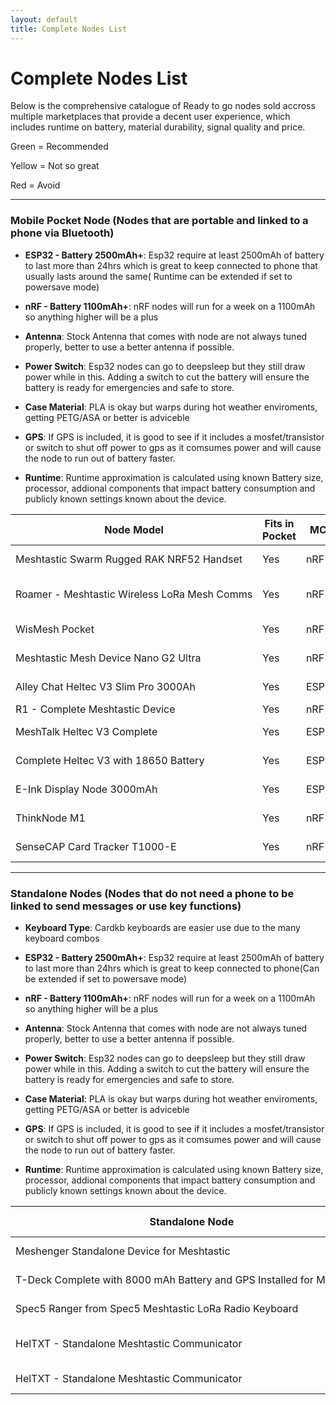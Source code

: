 ```yaml
---
layout: default
title: Complete Nodes List
---
```


# Complete Nodes List

Below is the comprehensive catalogue of Ready to go nodes sold accross multiple marketplaces that provide a decent user experience, which includes runtime on battery, material durability, signal quality and price.

Green = Recommended

Yellow = Not so great

Red = Avoid

<hr>

### Mobile Pocket Node (Nodes that are portable and linked to a phone via Bluetooth)

- **ESP32 - Battery 2500mAh+**:	Esp32 require at least 2500mAh of battery to last more than 24hrs which is great to keep connected to phone that usually lasts around the same( Runtime can be extended if set to powersave mode)

- **nRF - Battery 1100mAh+**:	nRF nodes will run for a week on a 1100mAh so anything higher will be a plus

- **Antenna**:	Stock Antenna that comes with node are not always tuned properly, better to use a better antenna if possible.

- **Power Switch**:	Esp32 nodes can go to deepsleep but they still draw power while in this. Adding a switch to cut the battery will ensure the battery is ready for emergencies and safe to store.

- **Case Material**: PLA is okay but warps during hot weather enviroments, getting PETG/ASA or better is adviceble

- **GPS**:	If GPS is included, it is good to see if it includes a mosfet/transistor or switch to shut off power to gps as it comsumes power and will cause the node to run out of battery faster.

- **Runtime**: Runtime approximation is calculated using known Battery size, processor, addional components that impact battery consumption and publicly known settings known about the device.

<table>
  <thead>
    <tr>
      <th style="white-space: nowrap;">Node Model</th>
      <th>Fits in Pocket</th>
      <th>MCU</th>
      <th>Display</th>
      <th>Battery</th>
      <th>Antenna</th>
      <th>Case Material</th>
      <th>Power Switch</th>
      <th>GPS</th>
      <th>Sensors</th>
      <th>Buzzer</th>
      <th>Canned Module</th>
      <th>Weatherproof</th>
      <th>Approximate Runtime</th>
      <th>Price</th>
      <th>Link</th>
    </tr>
  </thead>
  <tbody>
    <tr>
      <td style="white-space: nowrap;">Meshtastic Swarm Rugged RAK NRF52 Handset</td>
      <td>Yes</td><!--Fits in Pocket-->
      <td>nRF</td><!--MCU--> 
      <td>None</td><!--Display--> 
      <td style="background-color: green;">2000mAh</td><!--Battery-->
      <td style="background-color: green;">Gizont</td><!--Antenna-->
      <td style="background-color: green;">Injection Mold</td><!--Case Material-->
      <td style="background-color: green;">Yes</td><!--Power Switch-->
      <td style="background-color: yellow; color: black;">GPS/Low Power</td><!--GPS-->
      <td>None</td><!--GPS-->
      <td>None</td><!--Buzzer-->
      <td>None</td><!--Canned Module-->
      <td style="background-color: green;">Yes</td><!--Weatherproof-->
      <td>64Hrs</td><!--Approximate Runtime-->
      <td>$149.99+</td><!--Price-->
      <td><a href="https://www.etsy.com/listing/1599932153/meshtastic-swarm-rugged-rak-nrf52">Link</a></td><!--Link-->
    </tr>
    <tr>
      <td style="white-space: nowrap;">Roamer - Meshtastic Wireless LoRa Mesh Comms</td>
      <td>Yes</td><!--Fits in Pocket-->
      <td>nRF</td><!--MCU--> 
      <td>OLED 0.96"</td><!--Display--> 
      <td style="background-color: green;">2000mAh</td><!--Battery-->
      <td style="background-color: green;">2.5 dBi</td><!--Antenna-->
      <td style="background-color: green;">Nylon (3201PA-F)</td><!--Case Material-->
      <td>None</td><!--Power Switch-->
      <td style="background-color: yellow; color: black;">GPS/Low Power</td><!--GPS-->
      <td>None</td><!--Sensors-->
      <td style="background-color: green;">Yes</td><!--Buzzer-->
      <td style="background-color: green;">Rotary Encoder</td><!--Canned Module-->
      <td style="background-color: green;">Yes</td><!--Weatherproof-->
      <td>170Hrs</td><!--Approximate Runtime-->
      <td>$129.00</td><!--Price-->
      <td><a href="https://www.tindie.com/products/embeddedarts/roamer-meshtastic-wireless-lora-mesh-comms/">Link</a></td><!--Link-->
    </tr>
    <tr>
      <td style="white-space: nowrap;">WisMesh Pocket</td>
      <td>Yes</td><!--Fits in Pocket-->
      <td>nRF</td><!--MCU-->
      <td>OLED 0.96"</td><!--Display--> 
      <td style="background-color: green;">3200 mAh</td><!--Battery-->
      <td style="background-color: yellow; color: black;">Stock</td><!--Antenna-->
      <td style="background-color: green;">ASA</td><!--Case Material-->
      <td style="background-color: green;">Yes</td><!--Power Switch-->
      <td style="background-color: yellow; color: black;">GPS/Low Power</td><!--GPS-->
      <td>None</td><!--Sensors-->
      <td>None</td><!--Buzzer-->
      <td>None</td><!--Canned Module-->
      <td>No</td><!--Weatherproof-->
      <td>96Hrs</td><!--Weatherproof-->
      <td>$89.97</td><!--Price-->
      <td><a href="https://store.rokland.com/products/wismesh-pocket">Link</a></td><!--Link-->
    </tr>
    <tr>
      <td style="white-space: nowrap;">Meshtastic Mesh Device Nano G2 Ultra</td>
      <td>Yes</td><!--Fits in Pocket-->
      <td>nRF</td><!--MCU-->
      <td>OLED 1.3"</td><!--Display--> 
      <td style="background-color: green;">1200 mAh</td><!--Battery-->
      <td style="background-color: green;">2.0 dBi</td><!--Antenna-->
      <td style="background-color: green;">FiverGlass</td><!--Case Material-->
      <td style="background-color: green;">Yes</td><!--Power Switch-->
      <td style="background-color: green;">GPS/Power Switch</td><!--GPS-->
      <td>None</td><!--Sensors-->
      <td>None</td><!--Buzzer-->
      <td>None</td><!--Canned Module-->
      <td>No</td><!--Weatherproof-->
      <td>120Hrs</td><!--Weatherproof-->
      <td>$86.00</td><!--Price-->
      <td><a href="https://www.tindie.com/products/neilhao/meshtastic-mesh-device-nano-g2-ultra/">Link</a></td><!--Link-->
    </tr>
    <tr>
      <td style="white-space: nowrap;">Alley Chat Heltec V3 Slim Pro 3000Ah</td>
      <td>Yes</td><!--Fits in Pocket-->
      <td>ESP32</td><!--MCU-->
      <td>OLED 0.96"</td><!--Display--> 
      <td style="background-color: green;">3000mAh</td><!--Case Material-->
      <td style="background-color: green;">Gizont</td><!--Case Material-->
      <td style="background-color: yellow; color: black;">PLA+</td><!--Case Material-->
      <td style="background-color: yellow; color: black;">None</td><!--Power Switch-->
      <td>None</td><!--GPS-->
      <td>None</td><!--Sensors-->
      <td>None</td><!--Buzzer-->
      <td>None</td><!--Canned Module-->
      <td>No</td><!--Weatherproof-->
      <td>30Hrs</td><!--Approximate Runtime-->
      <td>$79.99</td><!--Price-->
      <td><a href="https://www.etsy.com/listing/1733573998/heltec-v3-complete-running-meshtastic">Link</a></td><!--Link-->
    </tr>
    <tr>
      <td style="white-space: nowrap;">R1 - Complete Meshtastic Device</td>
      <td>Yes</td><!--Fits in Pocket-->
      <td>nRF</td><!--MCU-->
      <td>None</td><!--Display--> 
      <td style="background-color: green;">1800mAh</td><!--Battery-->
      <td style="background-color: yellow; color: black;">Stock</td><!--Antenna-->
      <td style="background-color: yellow; color: black;">PLA CF</td><!--Case Material-->
      <td>None</td><!--Power Switch-->
      <td>None</td><!--GPS-->
      <td>None</td><!--Sensors-->
      <td>None</td><!--Buzzer-->
      <td>None</td><!--Canned Module-->
      <td>No</td><!--Weatherproof-->
      <td>300Hrs</td><!--Approximate Runtime-->
      <td>$79.00</td><!--Approximate Runtime-->
      <td><a href="https://www.etsy.com/listing/1801743857/r1-complete-meshtastic-device-powered-by">Link</a></td><!--Link-->
    </tr>
    <tr>
      <td style="white-space: nowrap;">MeshTalk Heltec V3 Complete</td>
      <td>Yes</td><!--Fits in Pocket-->
      <td>ESP32</td><!--MCU-->
      <td>OLED 0.96"</td><!--Display--> 
      <td style="background-color: green;">3000mAh</td><!--Battery-->
      <td style="background-color: green;">5dBi</td><!--Antenna-->
      <td style="background-color: green;">PETG</td><!--Case Material-->
      <td style="background-color: yellow; color: black;">None</td><!--Power Switch-->
      <td>None</td><!--GPS-->
      <td>None</td><!--Sensors-->
      <td>None</td><!--Buzzer-->
      <td>None</td><!--Canned Module-->
      <td>No</td><!--Weatherproof-->
      <td>30Hrs</td><!--Approximate Runtime-->
      <td>$77.39</td><!--Approximate Runtime-->
      <td><a href="https://www.etsy.com/listing/1756582234/meshtalk-heltec-v3-complete-device">Link</a></td><!--Link-->
    </tr>    
    <tr>
      <td style="white-space: nowrap;">Complete Heltec V3 with 18650 Battery</td>
      <td>Yes</td><!--Fits in Pocket-->
      <td>ESP32</td><!--MCU-->
      <td>OLED 0.96"</td><!--Display--> 
      <td style="background-color: green;">3000mAh</td><!--Battery-->
      <td style="background-color: green;">Gizont</td><!--Antenna-->
      <td style="background-color: green;">PETG</td><!--Case Material-->
      <td style="background-color: yellow; color: black;">None</td><!--Power Switch-->
      <td>None</td><!--GPS-->
      <td>None</td><!--Sensors-->
      <td>None</td><!--Buzzer-->
      <td>None</td><!--Canned Module-->
      <td>No</td><!--Weatherproof-->
      <td>30Hrs</td><!--Approximate Runtime-->
      <td>$60.00</td><!--Price-->
      <td><a href="https://www.etsy.com/listing/1726331968/complete-heltec-v3-device-running">Link</a></td><!--Link-->
    </tr>
    <tr>
      <td style="white-space: nowrap;">E-Ink Display Node 3000mAh</td>
      <td>Yes</td><!--Fits in Pocket-->
      <td>ESP32</td><!--MCU-->
      <td>E-Ink 2.13"</td><!--Display--> 
      <td style="background-color: green;">3000mAh</td><!--Battery-->
      <td style="background-color: yellow; color: black;">Stock</td><!--Antenna-->
      <td style="background-color: yellow; color: black;">PLA+</td><!--Case Material-->
      <td style="background-color: yellow; color: black;">None</td><!--Power Switch-->
      <td>None</td><!--GPS-->
      <td>None</td><!--Sensors-->
      <td>None</td><!--Buzzer-->
      <td>None</td><!--Canned Module-->
      <td>No</td><!--Weatherproof-->
      <td>95Hrs</td><!--Approximate Runtime-->
      <td>$57.00</td><!--Price-->
      <td><a href="https://www.etsy.com/your/shops/me/listing-editor/edit/1902659615">Link</a></td><!--Link-->
    </tr>
    <tr>
      <td style="white-space: nowrap;">ThinkNode M1</td>
      <td>Yes</td><!--Fits in Pocket-->
      <td>nRF</td><!--MCU-->
      <td>E-Ink 1.54"</td><!--Display--> 
      <td style="background-color: yellow; color: black;">1500mAh</td><!--Battery-->
      <td style="background-color: yellow; color: black;">Stock</td><!--Antenna-->
      <td style="background-color: green;">Injection Mold</td><!--Case Material-->
      <td>None</td><!--Power Switch-->
      <td style="background-color: green;">GPS/Switch</td><!--GPS-->
      <td>None</td><!--Sensors-->
      <td style="background-color: green;">Yes</td><!--Buzzer-->
      <td style="background-color: green;">Rotary Encoder</td><!--Canned Module-->
      <td>No</td><!--Weatherproof-->
      <td>48Hrs+</td><!--Approximate Runtime-->
      <td>$40.00</td><!--Price-->
      <td><a href="https://www.elecrow.com/thinknode-m1-meshtastic-lora-signal-transceiver-powered-by-nrf52840-with-154-screen-support-gps.html">Link</a></td><!--Link-->
    </tr>
    <tr>
      <td style="white-space: nowrap;">SenseCAP Card Tracker T1000-E</td>
      <td>Yes</td><!--Fits in Pocket-->
      <td>nRF</td><!--MCU-->
      <td>None</td><!--Display--> 
      <td style="background-color: yellow; color: black;">700mAh</td><!--Battery-->
      <td style="background-color: yellow; color: black;">Stock</td><!--Antenna-->
      <td style="background-color: green;">Injection Mold</td><!--Case Material-->
      <td>None</td><!--Power Switch-->
      <td style="background-color: yellow; color: black;">GPS/Low Power</td><!--GPS-->
      <td style="background-color: green;">Temperature</td><!--Sensors-->
      <td style="background-color: green;">Yes</td><!--Buzzer-->
      <td>None</td><!--Canned Module-->
      <td style="background-color: green;">Yes</td><!--Weatherproof-->
      <td>48Hrs</td><!--Approximate Runtime-->
      <td>$39.90</td><!--Price-->
      <td><a href="https://www.seeedstudio.com/SenseCAP-Card-Tracker-T1000-E-for-Meshtastic-p-5913.html">Link</a></td><!--Link-->
    </tr>
  </tbody>
</table>

<hr>

### Standalone Nodes (Nodes that do not need a phone to be linked to send messages or use key functions)

- **Keyboard Type**:	Cardkb keyboards are easier use due to the many keyboard combos													

- **ESP32 - Battery 2500mAh+**:	Esp32 require at least 2500mAh of battery to last more than 24hrs which is great to keep connected to phone(Can be extended if set to powersave mode)											
- **nRF - Battery 1100mAh+**:	nRF nodes will run for a week on a 1100mAh so anything higher will be a plus													

- **Antenna**:	Stock Antenna that comes with node are not always tuned properly, better to use a better antenna if possible.													

- **Power Switch**: Esp32 nodes can go to deepsleep but they still draw power while in this. Adding a switch to cut the battery will ensure the battery is ready for emergencies and safe to store.													

- **Case Material**:	PLA is okay but warps during hot weather enviroments, getting PETG/ASA or better is adviceble													

- **GPS**:	If GPS is included, it is good to see if it includes a mosfet/transistor or switch to shut off power to gps as it comsumes power and will cause the node to run out of battery faster.					

- **Runtime**: Runtime approximation is calculated using known Battery size, processor, addional components that impact battery consumption and publicly known settings known about the device.

<table>
  <thead>
    <tr>
      <th style="white-space: nowrap;">Standalone Node</th>
      <th>Keyboard Handheld</th>
      <th>MCU</th>
      <th>Battery</th>
      <th>Antenna</th>
      <th>Case Material</th>
      <th>Power Switch</th>
      <th>GPS</th>
      <th>Sensor</th>
      <th>Buzzer</th>
      <th>Approximate Runtime</th>
      <th>Price</th>
      <th>Link</th>
    </tr>
  </thead>
  <tbody>
    <tr>
      <td style="white-space: nowrap;">Meshenger Standalone Device for Meshtastic</td>
      <td style="background-color: green;">Cardkb</td>
      <td>nRF</td>
      <td style="background-color: green;">4000mAh</td>
      <td style="background-color: green;">Gizont</td>
      <td style="background-color: green;">ASA</td>
      <td style="background-color: green;">Yes</td>
      <td style="background-color: yellow; color: black;">GPS/Low Power</td><!--GPS-->
      <td>None</td>
      <td style="background-color: green;">Yes</td>
      <td>175 Hrs</td>
      <td>$225.00</td>
      <td><a href="https://www.etsy.com/listing/1390142667/meshenger-standalone-device-for">Link</a></td>
    </tr>
    <tr>
      <td style="white-space: nowrap;">T-Deck Complete with 8000 mAh Battery and GPS Installed for Meshtastic</td>
      <td style="background-color: yellow; color: black;">Blackberry</td>
      <td>ESP32</td>
      <td style="background-color: green;">8000mAh</td>
      <td style="background-color: yellow; color: black;">Stock</td>
      <td style="background-color: yellow; color: black;">PLA</td>
      <td style="background-color: green;">Yes</td>
      <td style="background-color: green;">GPS/with Switch</td>
      <td>None</td>
      <td style="background-color: green;">Yes</td>
      <td>76Hrs</td>
      <td>$205.00</td>
      <td><a href="https://www.etsy.com/listing/1740148840/t-deck-complete-with-8000-mah-battery">Link</a></td>
    </tr>
    <tr>
      <td style="white-space: nowrap;">Spec5 Ranger from Spec5 Meshtastic LoRa Radio Keyboard</td>
      <td style="background-color: yellow; color: black;">Blackberry</td>
      <td>ESP32</td>
      <td style="background-color: green;">3300mAh</td>
      <td>Unknown</td>
      <td style="background-color: green;">PETG</td>
      <td style="background-color: green;">Yes</td>
      <td style="background-color: red; color: white;">GPS/No switch</td><!--GPS-->
      <td>None</td>
      <td style="background-color: green;">Yes</td>
      <td style="background-color: red; color: white;">8Hrs</td>
      <td>$179.99</td>
      <td><a href="https://www.etsy.com/listing/1727452694/spec5-ranger-from-spec5-meshtastic-lora">Link</a></td>
    </tr>
    <tr>
      <td style="white-space: nowrap;">HelTXT - Standalone Meshtastic Communicator</td>
      <td style="background-color: green;">Cardkb</td>
      <td>nRF</td>
      <td style="background-color: green;">4000mAh</td>
      <td style="background-color: green;">3dBi</td>
      <td style="background-color: yellow; color: black;">PLA+</td>
      <td style="background-color: green;">Yes</td>
      <td style="background-color: green;">GPS/Super Low Power</td>
      <td style="background-color: green;">None</td>
      <td style="background-color: green;">Yes</td>
      <td>276Hrs</td>
      <td>$120.00</td>
      <td><a href="https://www.etsy.com/listing/1873027341/nrf-txt-stand-alone-meshtastic-node">Link</a></td>
    </tr>
    <tr>
      <td style="white-space: nowrap;">HelTXT - Standalone Meshtastic Communicator</td>
      <td style="background-color: green;">Cardkb</td>
      <td>ESP32</td>
      <td style="background-color: green;">4000mAh</td>
      <td style="background-color: yellow; color: black;">Stock</td>
      <td style="background-color: yellow; color: black;">PLA+</td>
      <td style="background-color: green;">Yes</td>
      <td style="background-color: green;">GPS/with mosfet</td>
      <td style="background-color: green;">BME680</td>
      <td style="background-color: green;">Yes</td>
      <td>264Hrs</td>
      <td>$85.00</td>
      <td><a href="https://harukitoreda.etsy.com/listing/1729282449/heltxt-standalone-running-meshtastic">Link</a></td>
    </tr>
  </tbody>
</table>
